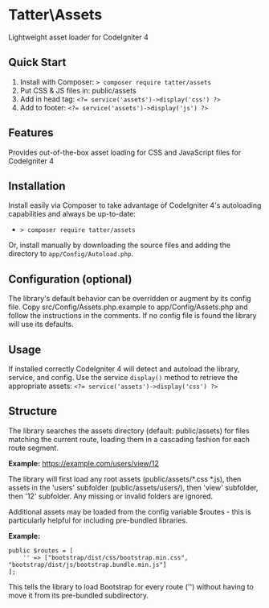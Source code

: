# Tatter\Assets
Lightweight asset loader for CodeIgniter 4

## Quick Start

1. Install with Composer: `> composer require tatter/assets`
2. Put CSS & JS files in: public/assets
3. Add in head tag: `<?= service('assets')->display('css') ?>`
4. Add to footer: `<?= service('assets')->display('js') ?>`

## Features

Provides out-of-the-box asset loading for CSS and JavaScript files for CodeIgniter 4

## Installation

Install easily via Composer to take advantage of CodeIgniter 4's autoloading capabilities
and always be up-to-date:
* `> composer require tatter/assets`

Or, install manually by downloading the source files and adding the directory to
`app/Config/Autoload.php`.

## Configuration (optional)

The library's default behavior can be overridden or augment by its config file. Copy
src/Config/Assets.php.example to app/Config/Assets.php and follow the instructions in the
comments. If no config file is found the library will use its defaults.

## Usage

If installed correctly CodeIgniter 4 will detect and autoload the library, service, and
config. Use the service `display()` method to retrieve the appropriate assets:
`<?= service('assets')->display('css') ?>`

## Structure

The library searches the assets directory (default: public/assets) for files matching the
current route, loading them in a cascading fashion for each route segment.

**Example:** https://example.com/users/view/12

The library will first load any root assets (public/assets/*.css *.js), then assets in
the 'users' subfolder (public/assets/users/), then 'view' subfolder, then '12' subfolder. Any
missing or invalid folders are ignored.

Additional assets may be loaded from the config variable $routes - this is particularly
helpful for including pre-bundled libraries.

**Example:**
```
public $routes = [
	'' => ["bootstrap/dist/css/bootstrap.min.css", "bootstrap/dist/js/bootstrap.bundle.min.js"]
];
```

This tells the library to load Bootstrap for every route ('') without having to move it
from its pre-bundled subdirectory.
